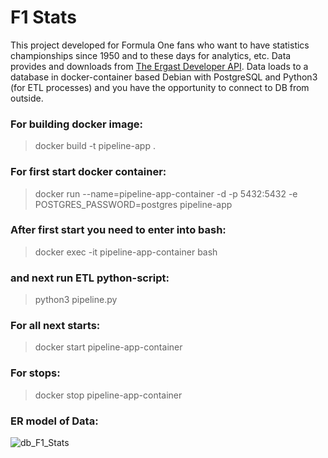 # F1 Stats
This project developed for Formula One fans who want to have statistics championships since 1950 and to these days for analytics, etc.
Data provides and downloads from [The Ergast Developer API](http://ergast.com/mrd/db/#csv).
Data loads to a database in docker-container based Debian with PostgreSQL and Python3 (for ETL processes) and you have the opportunity to connect to DB from outside.

### For building docker image:
>docker build -t pipeline-app .

### For first start docker container:
>docker run --name=pipeline-app-container -d -p 5432:5432 -e POSTGRES_PASSWORD=postgres pipeline-app

### After first start you need to enter into bash:
>docker exec -it pipeline-app-container bash
### and next run ETL python-script:
>python3 pipeline.py

### For all next starts:
>docker start pipeline-app-container

### For stops:
>docker stop pipeline-app-container

### ER model of Data:
![db_F1_Stats](https://user-images.githubusercontent.com/63403198/180854011-674cac50-82d1-4104-9bf8-580eb36fa766.png)
